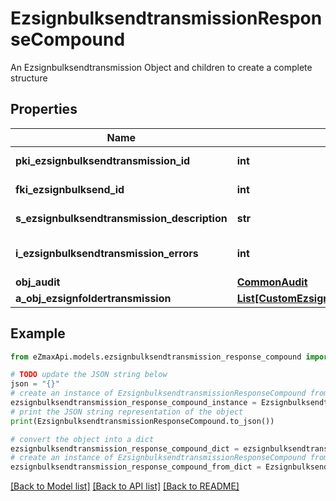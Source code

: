 # EzsignbulksendtransmissionResponseCompound

An Ezsignbulksendtransmission Object and children to create a complete structure

## Properties

Name | Type | Description | Notes
------------ | ------------- | ------------- | -------------
**pki_ezsignbulksendtransmission_id** | **int** | The unique ID of the Ezsignbulksendtransmission | 
**fki_ezsignbulksend_id** | **int** | The unique ID of the Ezsignbulksend | 
**s_ezsignbulksendtransmission_description** | **str** | The description of the Ezsignbulksendtransmission | 
**i_ezsignbulksendtransmission_errors** | **int** | The number of errors during the Ezsignbulksendtransmission | 
**obj_audit** | [**CommonAudit**](CommonAudit.md) |  | 
**a_obj_ezsignfoldertransmission** | [**List[CustomEzsignfoldertransmissionResponse]**](CustomEzsignfoldertransmissionResponse.md) |  | 

## Example

```python
from eZmaxApi.models.ezsignbulksendtransmission_response_compound import EzsignbulksendtransmissionResponseCompound

# TODO update the JSON string below
json = "{}"
# create an instance of EzsignbulksendtransmissionResponseCompound from a JSON string
ezsignbulksendtransmission_response_compound_instance = EzsignbulksendtransmissionResponseCompound.from_json(json)
# print the JSON string representation of the object
print(EzsignbulksendtransmissionResponseCompound.to_json())

# convert the object into a dict
ezsignbulksendtransmission_response_compound_dict = ezsignbulksendtransmission_response_compound_instance.to_dict()
# create an instance of EzsignbulksendtransmissionResponseCompound from a dict
ezsignbulksendtransmission_response_compound_from_dict = EzsignbulksendtransmissionResponseCompound.from_dict(ezsignbulksendtransmission_response_compound_dict)
```
[[Back to Model list]](../README.md#documentation-for-models) [[Back to API list]](../README.md#documentation-for-api-endpoints) [[Back to README]](../README.md)


